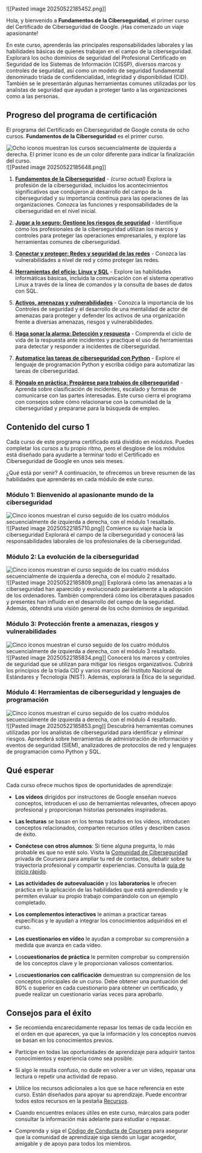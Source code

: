 ![[Pasted image 20250522185452.png]] 

Hola, y bienvenido a **Fundamentos de la Ciberseguridad**, el primer curso del Certificado de Ciberseguridad de Google. ¡Has comenzado un viaje apasionante!

En este curso, aprenderás las principales responsabilidades laborales y las habilidades básicas de quienes trabajan en el campo de la ciberseguridad. Explorará los ocho dominios de seguridad del Profesional Certificado en Seguridad de los Sistemas de Información (CISSP), diversos marcos y controles de seguridad, así como un modelo de seguridad fundamental denominado tríada de confidencialidad, integridad y disponibilidad (CID). También se le presentarán algunas herramientas comunes utilizadas por los analistas de seguridad que ayudan a proteger tanto a las organizaciones como a las personas.

## Progreso del programa de certificación

El programa del Certificado en Ciberseguridad de Google consta de ocho cursos. **Fundamentos de la Ciberseguridad** es el primer curso.

![Ocho iconos muestran los cursos secuencialmente de izquierda a derecha. El primer icono es de un color diferente para indicar la finalización del curso.](https://d3c33hcgiwev3.cloudfront.net/imageAssetProxy.v1/6XSJVYkRTsirLaWjoKko0A_90d89c72d8714414a6e45aa4b219dff1_S33G003.png?expiry=1748044800000&hmac=nese1wDgmEgSxEPIxd2V70aL3R-NDoPOkK-d5bNFQYw)
![[Pasted image 20250522185648.png]]
1. [**Fundamentos de la Ciberseguridad**](https://www.coursera.org/learn/foundations-of-cybersecurity/home/week/1) - _(curso actual)_ Explora la profesión de la ciberseguridad, incluidos los acontecimientos significativos que condujeron al desarrollo del campo de la ciberseguridad y su importancia continua para las operaciones de las organizaciones. Conozca las funciones y responsabilidades de la ciberseguridad en el nivel inicial.
    
2. [**Jugar a lo seguro: Gestione los riesgos de seguridad**](https://www.coursera.org/learn/manage-security-risks/home/week/1) - Identifique cómo los profesionales de la ciberseguridad utilizan los marcos y controles para proteger las operaciones empresariales, y explore las herramientas comunes de ciberseguridad.
    
3. [**Conectar y proteger: Redes y seguridad de las redes**](https://www.coursera.org/learn/networks-and-network-security/home/week/1) - Conozca las vulnerabilidades a nivel de red y cómo proteger las redes.
    
4. [**Herramientas del oficio: Linux y SQL**](https://www.coursera.org/learn/linux-and-sql/home/week/1) - Explore las habilidades informáticas básicas, incluida la comunicación con el sistema operativo Linux a través de la línea de comandos y la consulta de bases de datos con SQL.
    
5. [**Activos, amenazas y vulnerabilidades**](https://www.coursera.org/learn/assets-threats-and-vulnerabilities/home/week/1) - Conozca la importancia de los Controles de seguridad y el desarrollo de una mentalidad de actor de amenazas para proteger y defender los activos de una organización frente a diversas amenazas, riesgos y vulnerabilidades.
    
6. [**Haga sonar la alarma: Detección y respuesta**](https://www.coursera.org/learn/detection-and-response/home/week/1) - Comprenda el ciclo de vida de la respuesta ante incidentes y practique el uso de herramientas para detectar y responder a incidentes de ciberseguridad.
    
7. [**Automatice las tareas de ciberseguridad con Python**](https://www.coursera.org/learn/automate-cybersecurity-tasks-with-python/home/week/1) - Explore el lenguaje de programación Python y escriba código para automatizar las tareas de ciberseguridad.
    
8. [**Póngalo en práctica: Prepárese para trabajos de ciberseguridad**](https://www.coursera.org/learn/prepare-for-cybersecurity-jobs/home/week/1) - Aprenda sobre clasificación de incidentes, escalado y formas de comunicarse con las partes interesadas. Este curso cierra el programa con consejos sobre cómo relacionarse con la comunidad de la ciberseguridad y prepararse para la búsqueda de empleo.
    

## Contenido del curso 1

Cada curso de este programa certificado está dividido en módulos. Puedes completar los cursos a tu propio ritmo, pero el desglose de los módulos está diseñado para ayudarte a terminar todo el Certificado en Ciberseguridad de Google en unos seis meses.

¿Qué está por venir? A continuación, te ofrecemos un breve resumen de las habilidades que aprenderás en cada módulo de este curso.

### Módulo **1: Bienvenido al apasionante mundo de la ciberseguridad**

![Cinco iconos muestran el curso seguido de los cuatro módulos secuencialmente de izquierda a derecha, con el módulo 1 resaltado.](https://d3c33hcgiwev3.cloudfront.net/imageAssetProxy.v1/Ke_F7c8ST46zqT3cWlESjg_0aeac6544d7c4b028c442b526ad7a5f1_FoundationsCyber-R-001-1.png?expiry=1748044800000&hmac=QCZ-Ioqv_79CxSTkcHesFuZYV1tTOxtSEyveToE-OPk)
![[Pasted image 20250522185710.png]]
Comience su viaje hacia la ciberseguridad Explorará el campo de la ciberseguridad y conocerá las responsabilidades laborales de los profesionales de la ciberseguridad.

### Módulo **2: La evolución de la ciberseguridad**

![Cinco iconos muestran el curso seguido de los cuatro módulos secuencialmente de izquierda a derecha, con el módulo 2 resaltado.](https://d3c33hcgiwev3.cloudfront.net/imageAssetProxy.v1/QlZPMeJlTWG5bPoiB65HXQ_ab434e3472c14816ab45b48e82a231f1_FoundationsCyber-R-001-2.png?expiry=1748044800000&hmac=t4qjfeG7EUMGteIvnFZhZF_7uuzPXlzoTv3I-S0lVvI)
![[Pasted image 20250522185809.png]]
Explorará cómo las amenazas a la ciberseguridad han aparecido y evolucionado paralelamente a la adopción de los ordenadores. También comprenderá cómo los ciberataques pasados y presentes han influido en el desarrollo del campo de la seguridad. Además, obtendrá una visión general de los ocho dominios de seguridad.

### Módulo **3: Protección frente a amenazas, riesgos y vulnerabilidades**

![Cinco iconos muestran el curso seguido de los cuatro módulos secuencialmente de izquierda a derecha, con el módulo 3 resaltado.](https://d3c33hcgiwev3.cloudfront.net/imageAssetProxy.v1/_UKSkqdPTb-Xd9B8smE8dg_d4999b46ab0344cdb1edbdc83490aef1_FoundationsCyber-R-001-3.png?expiry=1748044800000&hmac=YLgLLr0shS8lfxdZemUCP06lQ8a5maESpsklZvzaxVM)
![[Pasted image 20250522185834.png]]
Conocerá los marcos y controles de seguridad que se utilizan para mitigar los riesgos organizativos. Cubrirá los principios de la tríada CID y varios marcos del Instituto Nacional de Estándares y Tecnología (NIST). Además, explorará la Ética de la seguridad.

### Módulo **4: Herramientas de ciberseguridad y lenguajes de programación**

![Cinco iconos muestran el curso seguido de los cuatro módulos secuencialmente de izquierda a derecha, con el módulo 4 resaltado.](https://d3c33hcgiwev3.cloudfront.net/imageAssetProxy.v1/mPui2kPMTOet2uSC5Y8mXA_98ec1eeec8a64f989970da26500232f1_FoundationsCyber-R-001-4.png?expiry=1748044800000&hmac=_uNO156zcKleCHyRvR31iHJjAjS5SscO6VrRWn_E_1U)
![[Pasted image 20250522185853.png]]
Descubrirá herramientas comunes utilizadas por los analistas de ciberseguridad para identificar y eliminar riesgos. Aprenderá sobre herramientas de administración de información y eventos de seguridad (SIEM), analizadores de protocolos de red y lenguajes de programación como Python y SQL.

## Qué esperar

Cada curso ofrece muchos tipos de oportunidades de aprendizaje:

- **Los vídeos** dirigidos por instructores de Google enseñan nuevos conceptos, introducen el uso de herramientas relevantes, ofrecen apoyo profesional y proporcionan historias personales inspiradoras.
    
- **Las lecturas** se basan en los temas tratados en los vídeos, introducen conceptos relacionados, comparten recursos útiles y describen casos de éxito.
    
- **Conéctese con otros alumnos**: Si tiene alguna pregunta, lo más probable es que no esté solo. Visita la [Comunidad de Ciberseguridad](http://www.coursera.support/s/group-invite?id=MEY5VkgwMDAwMDAwMWMxMEFB) privada de Coursera para ampliar tu red de contactos, debatir sobre tu trayectoria profesional y compartir experiencias. Consulta la [guía de inicio rápido](https://www.coursera.support/s/article/Community-Quick-Start-Guide).
    
- **Las actividades de autoevaluación** y los **laboratorios** le ofrecen práctica en la aplicación de las habilidades que está aprendiendo y le permiten evaluar su propio trabajo comparándolo con un ejemplo completado.
    
- **Los complementos interactivos** le animan a practicar tareas específicas y le ayudan a integrar los conocimientos adquiridos en el curso.
    
- **Los cuestionarios en vídeo** le ayudan a comprobar su comprensión a medida que avanza en cada vídeo.
    
- Los**cuestionarios de práctica** le permiten comprobar su comprensión de los conceptos clave y le proporcionan valiosos comentarios.
    
- Los**cuestionarios con calificación** demuestran su comprensión de los conceptos principales de un curso. Debe obtener una puntuación del 80% o superior en cada cuestionario para obtener un certificado, y puede realizar un cuestionario varias veces para aprobarlo.
    

## Consejos para el éxito

- Se recomienda encarecidamente repasar los temas de cada lección en el orden en que aparecen, ya que la información y los conceptos nuevos se basan en los conocimientos previos.
    
- Participe en todas las oportunidades de aprendizaje para adquirir tantos conocimientos y experiencia como sea posible.
    
- Si algo le resulta confuso, no dude en volver a ver un vídeo, repasar una lectura o repetir una actividad de repaso.
    
- Utilice los recursos adicionales a los que se hace referencia en este curso. Están diseñados para apoyar su aprendizaje. Puede encontrar todos estos recursos en la pestaña [Recursos](https://www.coursera.org/learn/foundations-of-cybersecurity/resources/L1aML).
    
- Cuando encuentres enlaces útiles en este curso, márcalos para poder consultar la información más adelante para estudiar o repasar.
    
- Comprenda y siga el [Código de Conducta de Coursera](https://www.coursera.support/s/article/208280036-Coursera-Code-of-Conduct?) para asegurar que la comunidad de aprendizaje siga siendo un lugar acogedor, amigable y de apoyo para todos los miembros.
    

